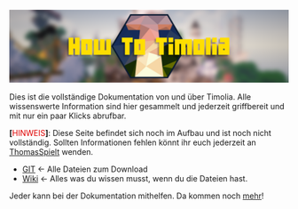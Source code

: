 ![Screenshot](HowToTimolia.png)

Dies ist die vollständige Dokumentation von und über Timolia. Alle wissenswerte Information sind hier gesammelt und jederzeit griffbereit und mit nur ein paar Klicks abrufbar.

<strong>[</strong><span style="color:#DF0101">HINWEIS</span><strong>]</strong>: Diese Seite befindet sich noch im Aufbau und ist noch nicht vollständig. 
Sollten Informationen fehlen könnt ihr euch jederzeit an [ThomasSpielt](https://timolia.slack.com/messages/@thomas/) wenden.

- [GIT](https://git.timolia.de/timolia/howto) <- Alle Dateien zum Download
- [Wiki](https://git.timolia.de/timolia/howto/wikis/home) <- Alles was du wissen musst, wenn du die Dateien hast.

Jeder kann bei der Dokumentation mithelfen.
Da kommen noch [mehr](https://youtu.be/ViPj1Eq-ZGM?t=42)!
